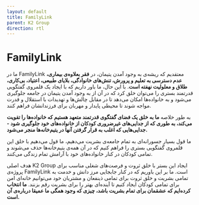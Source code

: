 ```yaml
---
layout: default
title: FamilyLink
parent: K2 Group
direction: rtl
---
```


# FamilyLink

ما در FamilyLink معتقدیم که ریشه‌ی  به وجود آمدن یتیمان، در **فقر بعلاوه‌ی بیماری، عدم دسترسی به تعلیم و پرورش، تنش‌های خانوادگی، بلایای طبیعی، اعتیاد، بی‌کاری، طلاق و معلولیت نهفته است**. با این حال، ما باور داریم که با ایجاد یک قلمروی گفتگویی قدرتمند بستری را می‌توان خلق ‌کرد که در آن از به وجود آمدن یتیمان در جامعه جلوگیری می‌شود و به خانواده‌ها امکان می‌دهد تا در مقابل چالش‌ها و تهدیدات با استقلال و قدرت مواجه شوند تا محیطی پایدار و مهربان برای فرزندانشان فراهم کنند.

به طور خلاصه **ما به خلق یک فضای گفتگوی قدرتمند متعهد هستیم که خانواده‌ها را تقویت می‌کند، به طوری که از جدایی‌های غیرضروری کودکان از خانواده‌های خود جلوگیری شود - جدایی‌هایی که اغلب به قرار گرفتن آنها در یتیم‌خانه‌ها منجر می‌شود.**

ما قول بسیار جسورانه‌ای به تمام جامعه‌ی بشریت می‌دهیم، ما قول می‌دهیم با خلق این قلمروی گفتگویی بستری را فراهم کنیم که در آن همه‌ی یتیم‌خانه‌ها حذف می‌شوند و تمامی کودکان در کنار خانواده‌های خود با آرامش تمام زندگی می‌کنند.

هدف اصلی K2 Group ایجاد این بستر با خلق ثروت و فرصت‌های شغلی مناسب برای پروژه‌ی FamilyLink است. ما بر این باوریم که در کنار جابجایی مرز دانش و خدمت به تمامی بشریت و خلق ثروت برای تمامی ذینفعان و مشتریان خود می‌توانیم خانه‌ای امن برای تمامی کودکان ایجاد کنیم تا آینده‌ای بهتر را برای بشریت رقم بزنند. **ما انتخاب کرده‌ایم که عشقمان برای تمام بشریت باشد، چیزی که وجود همگی ما عمیقا درباره‌ی آن است.**
